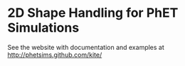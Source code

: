 
2D Shape Handling for PhET Simulations
======================================

See the website with documentation and examples at http://phetsims.github.com/kite/

